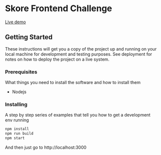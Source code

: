 # Skore Frontend Challenge

[Live demo](https://skore-frontend-challenge.herokuapp.com/)

## Getting Started

These instructions will get you a copy of the project up and running on your local machine for development and testing purposes. See deployment for notes on how to deploy the project on a live system.

### Prerequisites

What things you need to install the software and how to install them

* Nodejs

### Installing

A step by step series of examples that tell you how to get a development env running

```bash
npm install
npm run build
npm start
```

And then just go to http://localhost:3000
